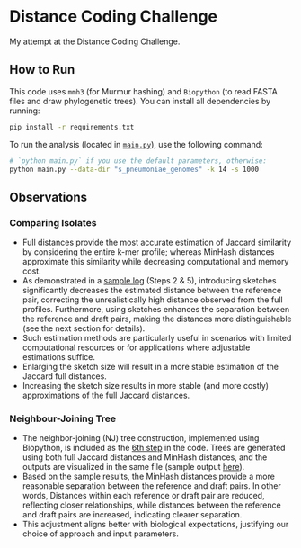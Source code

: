 # Distance Coding Challenge
My attempt at the Distance Coding Challenge.

## How to Run
This code uses `mmh3` (for Murmur hashing) and `Biopython` (to read FASTA files and draw phylogenetic trees). You can install all dependencies by running:

```bash
pip install -r requirements.txt
```

To run the analysis (located in [`main.py`](main.py)), use the following command:

```bash
# `python main.py` if you use the default parameters, otherwise:
python main.py --data-dir "s_pneumoniae_genomes" -k 14 -s 1000
```

## Observations
### Comparing Isolates
- Full distances provide the most accurate estimation of Jaccard similarity by considering the entire k-mer profile; whereas MinHash distances approximate this similarity while decreasing computational and memory cost.
- As demonstrated in a [sample log](./output/log-00-18-03.txt) (Steps 2 & 5), introducing sketches significantly decreases the estimated distance between the reference pair, correcting the unrealistically high distance observed from the full profiles. Furthermore, using sketches enhances the separation between the reference and draft pairs, making the distances more distinguishable (see the next section for details).
- Such estimation methods are particularly useful in scenarios with limited computational resources or for applications where adjustable estimations suffice.
- Enlarging the sketch size will result in a more stable estimation of the Jaccard full distances.
- Increasing the sketch size results in more stable (and more costly) approximations of the full Jaccard distances.
### Neighbour-Joining Tree
- The neighbor-joining (NJ) tree construction, implemented using Biopython, is included as the [6th step](main.py#L180-L184) in the code. Trees are generated using both full Jaccard distances and MinHash distances, and the outputs are visualized in the same file (sample output [here](./output/NJ_tree_k14_sketch1000.txt)).
- Based on the sample results, the MinHash distances provide a more reasonable separation between the reference and draft pairs. In other words, Distances within each reference or draft pair are reduced, reflecting closer relationships, while distances between the reference and draft pairs are increased, indicating clearer separation.
- This adjustment aligns better with biological expectations, justifying our choice of approach and input parameters.
